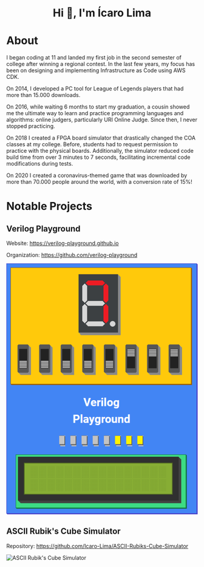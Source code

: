<h1 align="center">Hi 👋, I'm Ícaro Lima</h1>

# About

I began coding at 11 and landed my first job in the second semester of college after winning a regional
contest. In the last few years, my focus has been on designing and implementing Infrastructure as Code
using AWS CDK.

On 2014, I developed a PC tool for League of Legends players that had more than 15.000 downloads.

On 2016, while waiting 6 months to start my graduation, a cousin showed me the ultimate way to learn and practice programming languages and algorithms: online judgers, particularly URI Online Judge. Since then, I never stopped practicing.

On 2018 I created a FPGA board simulator that drastically changed the COA classes at my college. Before, students had to request permission to practice with the physical boards. Additionally, the simulator reduced code build time from over 3 minutes to 7 seconds, facilitating incremental code modifications during tests.

On 2020 I created a coronavirus-themed game that was downloaded by more than 70.000 people around the world, with a conversion rate of 15%!

# Notable Projects

## Verilog Playground

Website: https://verilog-playground.github.io

Organization: https://github.com/verilog-playground

![Verilog Playground](https://github.com/verilog-playground/art/raw/ea775d95664f92fbba2eddffff865a58d73a8608/animation.gif)

## ASCII Rubik's Cube Simulator

Repository: https://github.com/Icaro-Lima/ASCII-Rubiks-Cube-Simulator

![ASCII Rubik's Cube Simulator](ASCII%20Rubik's%20Cube%20Simulator_cropped.gif)
